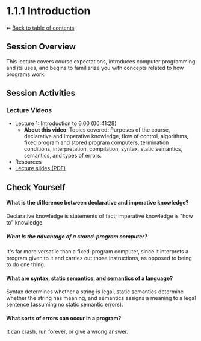 # 1.1.1 Introduction

⬅ [Back to table of contents](https://github.com/ericdouglas/MIT-computer-science/tree/master/archives/01-introduction-to-computer-science-and-programming#table-of-contents)

## Session Overview

This lecture covers course expectations, introduces computer programming and its uses, and begins to familiarize you with concepts related to how programs work.

## Session Activities

### Lecture Videos

* [Lecture 1: Introduction to 6.00](http://ocw.mit.edu/courses/electrical-engineering-and-computer-science/6-00sc-introduction-to-computer-science-and-programming-spring-2011/unit-1/lecture-1-introduction-to-6.00/#?w=535) (00:41:28)
  * **About this video**: Topics covered: Purposes of the course, declarative and imperative knowledge, flow of control, algorithms, fixed program and stored program computers, termination conditions, interpretation, compilation, syntax, static semantics, semantics, and types of errors.
* Resources
 * [Lecture slides (PDF)](http://ocw.mit.edu/courses/electrical-engineering-and-computer-science/6-00sc-introduction-to-computer-science-and-programming-spring-2011/unit-1/lecture-1-introduction-to-6.00/MIT6_00SCS11_lec01_slides.pdf)
 
## Check Yourself

#### What is the difference between declarative and imperative knowledge?

Declarative knowledge is statements of fact; imperative knowledge is "how to" knowledge.

##### What is the advantage of a stored-program computer?

It's far more versatile than a fixed-program computer, since it interprets a program given to it and carries out those instructions, as opposed to being to do one thing.

#### What are syntax, static semantics, and semantics of a language?

Syntax determines whether a string is legal, static semantics determine whether the string has meaning, and semantics assigns a meaning to a legal sentence (assuming no static semantic errors).

#### What sorts of errors can occur in a program?
It can crash, run forever, or give a wrong answer.
